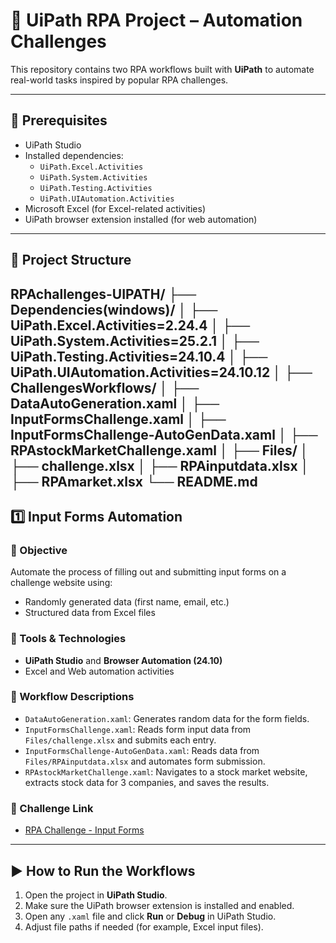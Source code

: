 # 🤖 UiPath RPA Project – Automation Challenges

This repository contains two RPA workflows built with **UiPath** to automate real-world tasks inspired by popular RPA challenges. 

---
## 📌 Prerequisites

- UiPath Studio 
- Installed dependencies:
  - `UiPath.Excel.Activities`
  - `UiPath.System.Activities`
  - `UiPath.Testing.Activities`
  - `UiPath.UIAutomation.Activities`
- Microsoft Excel (for Excel-related activities)
- UiPath browser extension installed (for web automation)

---

## 📁 Project Structure

RPAchallenges-UIPATH/
├── Dependencies(windows)/
│ ├── UiPath.Excel.Activities=2.24.4
│ ├── UiPath.System.Activities=25.2.1
│ ├── UiPath.Testing.Activities=24.10.4
│ ├── UiPath.UIAutomation.Activities=24.10.12
│
├── ChallengesWorkflows/
│ ├── DataAutoGeneration.xaml
│ ├── InputFormsChallenge.xaml
│ ├── InputFormsChallenge-AutoGenData.xaml
│ ├── RPAstockMarketChallenge.xaml
│
├── Files/
│ ├── challenge.xlsx
│ ├── RPAinputdata.xlsx
│ ├── RPAmarket.xlsx
└── README.md
---

## 1️⃣ Input Forms Automation

### 🎯 Objective

Automate the process of filling out and submitting input forms on a challenge website using:

- Randomly generated data (first name, email, etc.)
- Structured data from Excel files

### 🔧 Tools & Technologies

- **UiPath Studio** and **Browser Automation (24.10)**
- Excel and Web automation activities

### 📂 Workflow Descriptions

- `DataAutoGeneration.xaml`: Generates random data for the form fields.
- `InputFormsChallenge.xaml`: Reads form input data from `Files/challenge.xlsx` and submits each entry.
- `InputFormsChallenge-AutoGenData.xaml`: Reads data from `Files/RPAinputdata.xlsx` and automates form submission.
- `RPAstockMarketChallenge.xaml`: Navigates to a stock market website, extracts stock data for 3 companies, and saves the results.

### 📸 Challenge Link

- [RPA Challenge - Input Forms](https://www.rpachallenge.com/)

---

## ▶️ How to Run the Workflows

1. Open the project in **UiPath Studio**.
2. Make sure the UiPath browser extension is installed and enabled.
3. Open any `.xaml` file and click **Run** or **Debug** in UiPath Studio.
4. Adjust file paths if needed (for example, Excel input files).


